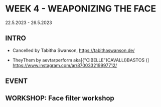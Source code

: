 # WEEK 4 - WEAPONIZING THE FACE

22.5.2023 - 26.5.2023

## INTRO

+ Cancelled by Tabitha Swanson, https://tabithaswanson.de/  

+ TheyThem by aevtarperform aka[{"CIBELLE"(CAVALLI}BASTOS )] https://www.instagram.com/ar/870033219997712/

## EVENT

## WORKSHOP: Face filter workshop


